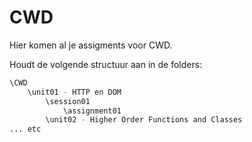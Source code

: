 # CWD

Hier komen al je assigments voor CWD.

Houdt de volgende structuur aan in de folders:

```bash
\CWD
    \unit01 - HTTP en DOM
        \session01
            \assignment01
        \unit02 - Higher Order Functions and Classes
... etc
```
